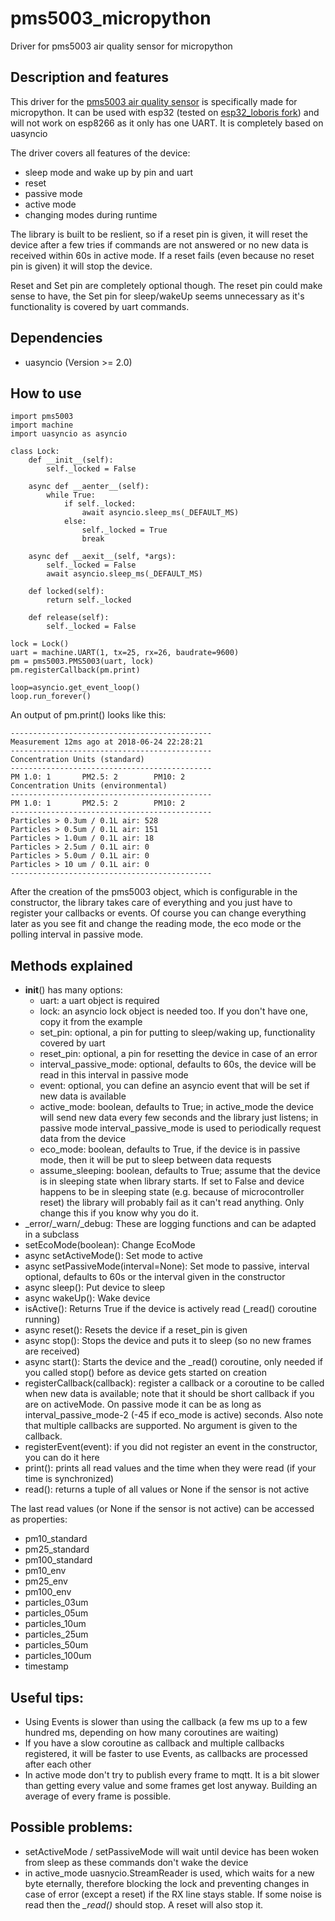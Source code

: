 # pms5003_micropython
Driver for pms5003 air quality sensor for micropython

## Description and features
This driver for the [pms5003 air quality sensor](http://www.aqmd.gov/docs/default-source/aq-spec/resources-page/plantower-pms5003-manual_v2-3.pdf) is specifically made for micropython.
It can be used with esp32 (tested on [esp32_loboris fork](https://github.com/loboris/MicroPython_ESP32_psRAM_LoBo)) and will not work on esp8266 as it only has one UART.
It is completely based on uasyncio

The driver covers all features of the device:
* sleep mode and wake up by pin and uart
* reset
* passive mode
* active mode
* changing modes during runtime

The library is built to be reslient, so if a reset pin is given, it will reset the device after a few tries if commands are not answered or no new data is received within 60s in active mode. 
If a reset fails (even because no reset pin is given) it will stop the device.

Reset and Set pin are completely optional though. The reset pin could make sense to have, the Set pin for sleep/wakeUp seems unnecessary as it's functionality is covered by uart commands.

## Dependencies

* uasyncio (Version >= 2.0)

## How to use
```
import pms5003
import machine
import uasyncio as asyncio

class Lock:
    def __init__(self):
        self._locked = False

    async def __aenter__(self):
        while True:
            if self._locked:
                await asyncio.sleep_ms(_DEFAULT_MS)
            else:
                self._locked = True
                break

    async def __aexit__(self, *args):
        self._locked = False
        await asyncio.sleep_ms(_DEFAULT_MS)

    def locked(self):
        return self._locked

    def release(self):
        self._locked = False
        
lock = Lock()
uart = machine.UART(1, tx=25, rx=26, baudrate=9600)
pm = pms5003.PMS5003(uart, lock) 
pm.registerCallback(pm.print)

loop=asyncio.get_event_loop()
loop.run_forever()
```

An output of pm.print() looks like this:
```
---------------------------------------------
Measurement 12ms ago at 2018-06-24 22:28:21
---------------------------------------------
Concentration Units (standard)
---------------------------------------------
PM 1.0: 1       PM2.5: 2        PM10: 2
Concentration Units (environmental)
---------------------------------------------
PM 1.0: 1       PM2.5: 2        PM10: 2
---------------------------------------------
Particles > 0.3um / 0.1L air: 528
Particles > 0.5um / 0.1L air: 151
Particles > 1.0um / 0.1L air: 18
Particles > 2.5um / 0.1L air: 0
Particles > 5.0um / 0.1L air: 0
Particles > 10 um / 0.1L air: 0
---------------------------------------------
```
 
After the creation of the pms5003 object, which is configurable in the constructor, the library takes care of everything and you just have to register your callbacks or events.
Of course you can change everything later as you see fit and change the reading mode, the eco mode or the polling interval in passive mode.
 
## Methods explained
* __init__() has many options:
  * uart:       a uart object is required
  * lock:       an asyncio lock object is needed too. If you don't have one, copy it from the example
  * set_pin:    optional, a pin for putting to sleep/waking up, functionality covered by uart
  * reset_pin:  optional, a pin for resetting the device in case of an error
  * interval_passive_mode: optional, defaults to 60s, the device will be read in this interval in passive mode
  * event:      optional, you can define an asyncio event that will be set if new data is available
  * active_mode:  boolean, defaults to True; in active_mode the device will send new data every few seconds and the library just listens; in passive mode interval_passive_mode is used to periodically request data from the device
  * eco_mode:   boolean, defaults to True, if the device is in passive mode, then it will be put to sleep between data requests
  * assume_sleeping: boolean, defaults to True; assume that the device is in sleeping state when library starts. If set to False and device happens to be in sleeping state (e.g. because of microcontroller reset) the library will probably fail as it can't read anything. Only change this if you know why you do it.
* _error/_warn/_debug: These are logging functions and can be adapted in a subclass
* setEcoMode(boolean): Change EcoMode
* async setActiveMode():  Set mode to active
* async setPassiveMode(interval=None): Set mode to passive, interval optional, defaults to 60s or the interval given in the constructor
* async sleep():  Put device to sleep
* async wakeUp(): Wake device
* isActive(): Returns True if the device is actively read (_read() coroutine running)
* async reset(): Resets the device if a reset_pin is given
* async stop(): Stops the device and puts it to sleep (so no new frames are received)
* async start(): Starts the device and the _read() coroutine, only needed if you called stop() before as device gets started on creation
* registerCallback(callback): register a callback or a coroutine to be called when new data is available; note that it should be short callback if you are on activeMode. On passive mode it can be as long as interval_passive_mode-2 (-45 if eco_mode is active) seconds. Also note that multiple callbacks are supported. No argument is given to the callback.
* registerEvent(event): if you did not register an event in the constructor, you can do it here
* print():  prints all read values and the time when they were read (if your time is synchronized)
* read(): returns a tuple of all values or None if the sensor is not active

The last read values (or None if the sensor is not active) can be accessed as properties:
* pm10_standard
* pm25_standard
* pm100_standard
* pm10_env
* pm25_env
* pm100_env
* particles_03um
* particles_05um
* particles_10um
* particles_25um
* particles_50um
* particles_100um
* timestamp

 
## Useful tips:
* Using Events is slower than using the callback (a few ms up to a few hundred ms, depending on how many coroutines are waiting)
* If you have a slow coroutine as callback and multiple callbacks registered, it will be faster to use Events, as callbacks are processed after each other 
* In active mode don't try to publish every frame to mqtt. It is a bit slower than getting every value and some frames get lost anyway. Building an average of every frame is possible. 
 
## Possible problems:
* setActiveMode / setPassiveMode will wait until device has been woken from sleep as these commands don't wake the device
* in active_mode uasnycio.StreamReader is used, which waits for a new byte eternally, therefore blocking the lock and preventing changes in case of error (except a reset) if the RX line stays stable. If some noise is read then the *_read()* should stop. A reset will also stop it.
